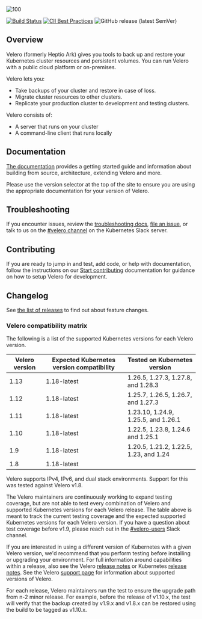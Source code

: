 ![100]

[![Build Status][1]][2] [![CII Best Practices](https://bestpractices.coreinfrastructure.org/projects/3811/badge)](https://bestpractices.coreinfrastructure.org/projects/3811)
![GitHub release (latest SemVer)](https://img.shields.io/github/v/release/vmware-tanzu/velero)

## Overview

Velero (formerly Heptio Ark) gives you tools to back up and restore your Kubernetes cluster resources and persistent volumes. You can run Velero with a public cloud platform or on-premises. 

Velero lets you:

* Take backups of your cluster and restore in case of loss.
* Migrate cluster resources to other clusters.
* Replicate your production cluster to development and testing clusters.

Velero consists of:

* A server that runs on your cluster
* A command-line client that runs locally

## Documentation

[The documentation][29] provides a getting started guide and information about building from source, architecture, extending Velero and more.

Please use the version selector at the top of the site to ensure you are using the appropriate documentation for your version of Velero.

## Troubleshooting

If you encounter issues, review the [troubleshooting docs][30], [file an issue][4], or talk to us on the [#velero channel][25] on the Kubernetes Slack server.

## Contributing

If you are ready to jump in and test, add code, or help with documentation, follow the instructions on our [Start contributing][31] documentation for guidance on how to setup Velero for development.

## Changelog

See [the list of releases][6] to find out about feature changes.

### Velero compatibility matrix

The following is a list of the supported Kubernetes versions for each Velero version.

| Velero version | Expected Kubernetes version compatibility | Tested on Kubernetes version           |
|----------------|-------------------------------------------|----------------------------------------|
| 1.13           | 1.18-latest                               | 1.26.5, 1.27.3, 1.27.8, and 1.28.3     |
| 1.12           | 1.18-latest                               | 1.25.7, 1.26.5, 1.26.7, and 1.27.3     |
| 1.11           | 1.18-latest                               | 1.23.10, 1.24.9, 1.25.5, and 1.26.1    |
| 1.10           | 1.18-latest                               | 1.22.5, 1.23.8, 1.24.6 and 1.25.1      |
| 1.9            | 1.18-latest                               | 1.20.5, 1.21.2, 1.22.5, 1.23, and 1.24 |
| 1.8            | 1.18-latest                               |                                        |

Velero supports IPv4, IPv6, and dual stack environments. Support for this was tested against Velero v1.8.

The Velero maintainers are continuously working to expand testing coverage, but are not able to test every combination of Velero and supported Kubernetes versions for each Velero release. The table above is meant to track the current testing coverage and the expected supported Kubernetes versions for each Velero version. If you have a question about test coverage before v1.9, please reach out in the [#velero-users](https://kubernetes.slack.com/archives/C6VCGP4MT) Slack channel.

If you are interested in using a different version of Kubernetes with a given Velero version, we'd recommend that you perform testing before installing or upgrading your environment. For full information around capabilities within a release, also see the Velero [release notes](https://github.com/vmware-tanzu/velero/releases) or Kubernetes [release notes](https://github.com/kubernetes/kubernetes/tree/master/CHANGELOG). See the Velero [support page](https://velero.io/docs/latest/support-process/) for information about supported versions of Velero.

For each release, Velero maintainers run the test to ensure the upgrade path from n-2 minor release.  For example, before the release of v1.10.x, the test will verify that the backup created by v1.9.x and v1.8.x can be restored using the build to be tagged as v1.10.x.

[1]: https://github.com/vmware-tanzu/velero/workflows/Main%20CI/badge.svg
[2]: https://github.com/vmware-tanzu/velero/actions?query=workflow%3A"Main+CI"
[4]: https://github.com/vmware-tanzu/velero/issues
[6]: https://github.com/vmware-tanzu/velero/releases
[9]: https://kubernetes.io/docs/setup/
[10]: https://kubernetes.io/docs/tasks/tools/install-kubectl/#install-with-homebrew-on-macos
[11]: https://kubernetes.io/docs/tasks/tools/install-kubectl/#tabset-1
[12]: https://github.com/kubernetes/kubernetes/blob/master/cluster/addons/dns/README.md
[14]: https://github.com/kubernetes/kubernetes
[24]: https://groups.google.com/forum/#!forum/projectvelero
[25]: https://kubernetes.slack.com/messages/velero
[29]: https://velero.io/docs/
[30]: https://velero.io/docs/troubleshooting
[31]: https://velero.io/docs/start-contributing
[100]: https://velero.io/docs/main/img/velero.png
